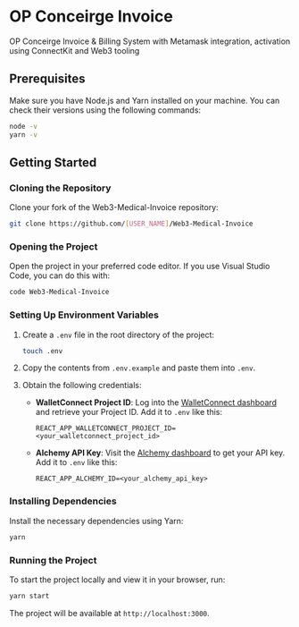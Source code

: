 # OP Conceirge Invoice
OP Conceirge Invoice & Billing System with Metamask integration, activation using  ConnectKit and Web3 tooling

## Prerequisites

Make sure you have Node.js and Yarn installed on your machine. You can check their versions using the following commands:

```bash
node -v
yarn -v
```

## Getting Started

### Cloning the Repository

Clone your fork of the Web3-Medical-Invoice repository:

```bash
git clone https://github.com/[USER_NAME]/Web3-Medical-Invoice
```

### Opening the Project

Open the project in your preferred code editor. If you use Visual Studio Code, you can do this with:

```bash
code Web3-Medical-Invoice
```

### Setting Up Environment Variables

1. Create a `.env` file in the root directory of the project:

   ```bash
   touch .env
   ```

2. Copy the contents from `.env.example` and paste them into `.env`.

3. Obtain the following credentials:

   - **WalletConnect Project ID**: Log into the [WalletConnect dashboard](https://walletconnect.com/) and retrieve your Project ID. Add it to `.env` like this:
     ```
     REACT_APP_WALLETCONNECT_PROJECT_ID=<your_walletconnect_project_id>
     ```

   - **Alchemy API Key**: Visit the [Alchemy dashboard](https://dashboard.alchemy.com/) to get your API key. Add it to `.env` like this:
     ```
     REACT_APP_ALCHEMY_ID=<your_alchemy_api_key>
     ```

### Installing Dependencies

Install the necessary dependencies using Yarn:

```bash
yarn
```

### Running the Project

To start the project locally and view it in your browser, run:

```bash
yarn start
```

The project will be available at `http://localhost:3000`.
